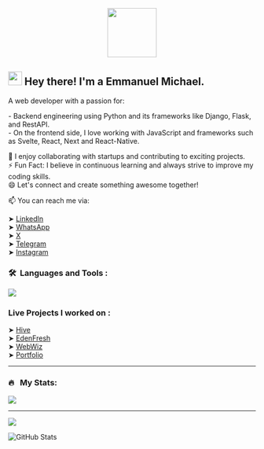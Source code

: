 <div id="header" align="center">
  <img src="https://media.giphy.com/media/M9gbBd9nbDrOTu1Mqx/giphy.gif" width="100"/>
</div>

<h2> <img src="https://media.giphy.com/media/hvRJCLFzcasrR4ia7z/giphy.gif" width="28"> Hey there! I'm a Emmanuel Michael.</h2>
<p>A web developer with a passion for:</p>
- Backend engineering using Python and its frameworks like Django, Flask, and RestAPI.<br/>
- On the frontend side, I love working with JavaScript and frameworks such as Svelte, React, Next and React-Native. <br/>
<p></p>
👯 I enjoy collaborating with startups and contributing to exciting projects. <br/>
⚡ Fun Fact: I believe in continuous learning and always strive to improve my coding skills.  <br/>
😄 Let's connect and create something awesome together!  <br/>
<p></p>
📫 You can reach me via:

➤ [LinkedIn](https://www.linkedin.com/in/emmanuel-michael-728678217) <br/>
➤ [WhatsApp](https://wa.me/2349039108667) <br/>
➤ [X](https://twitter.com/chochodev) <br/>
➤ [Telegram](https://t.me/chochodeveloper) <br/>
➤ [Instagram](https://www.instagram.com/chochodev) <br/>


### 🛠 &nbsp;Languages and Tools :

<p>
  <a href="https://skillicons.dev">
    <img src="https://skillicons.dev/icons?i=react,redux,ts,python,mysql,css,tailwind,nextjs,git,github,html,js,postman,django,flask,figma,svelte,vite,vscode,materialui" />
  </a>
</p>

### Live Projects I worked on :

➤ [Hive](https://oeventplanner.netlify.app) <br/>
➤ [EdenFresh](https://karpos.onrender.com/) <br/>
➤ [WebWiz](https://webwiz.netlify.app) <br/>
➤ [Portfolio](https://chochodev.netlify.app) <br/>

---

### 🔥 &nbsp; My Stats:
![](https://github-readme-streak-stats.herokuapp.com/?user=chochodev&theme=github-dark&hide_border=true)<br/>
<!--<p align="left">
  <img src="https://komarev.com/ghpvc/?username=chochodev&label=Profile%20views&color=0e75b6&style=flat" alt="" /> 
</p>-->

---
[![](https://visitcount.itsvg.in/api?id=chochodev&icon=0&color=0)](https://visitcount.itsvg.in)
<!--<img style="display: block; margin: auto; align:center;" alt="photo" src="https://github-readme-streak-stats.herokuapp.com/?user=chochodev&theme=github-dark" />
-->

![GitHub Stats](https://github-readme-stats-git-masterrstaa-rickstaa.vercel.app/api?username=chochodev&theme=dark)
